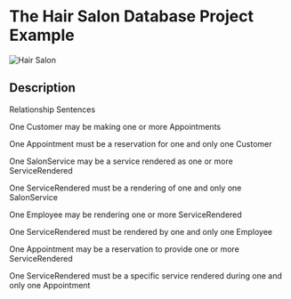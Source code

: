 # The Hair Salon Database Project Example

![Hair Salon](https://holowczak.com/wp-content/uploads/012218_1432_TheHairSalo1.png)

## Description

Relationship Sentences

One Customer   may be   making one or more Appointments

One Appointment  must be  a reservation for one and only one Customer

One SalonService  may be  a service rendered as one or more ServiceRendered

One ServiceRendered  must be  a rendering of one and only one SalonService

One Employee  may be  rendering one or more ServiceRendered

One ServiceRendered  must be  rendered by one and only one Employee

One Appointment  may be  a reservation to provide one or more ServiceRendered

One ServiceRendered  must be  a specific service rendered during one and only one Appointment
